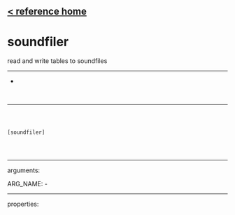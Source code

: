 [< reference home](ceammc_lib.html)
---

# soundfiler


read and write tables to soundfiles

---

-
<br>


---


```



[soundfiler]


            
```

---
arguments:

ARG_NAME: -<br>

---
properties:


